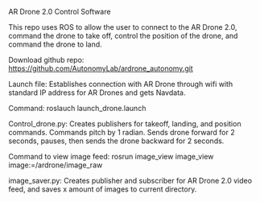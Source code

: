 AR Drone 2.0 Control Software

This repo uses ROS to allow the user to connect to the AR Drone 2.0, command the drone to take off, control the position of the drone, and command the drone to land.

Download github repo: 
https://github.com/AutonomyLab/ardrone_autonomy.git

Launch file:
Establishes connection with AR Drone through wifi with standard IP address for AR Drones and gets Navdata.

Command: roslauch launch_drone.launch

Control_drone.py:
Creates publishers for takeoff, landing, and position commands. Commands pitch by 1 radian. Sends drone forward for 2 seconds, pauses, then sends the drone backward for 2 seconds.

Command to view image feed: rosrun image_view image_view image:=/ardrone/image_raw

image_saver.py: 
Creates publisher and subscriber for AR Drone 2.0 video feed, and saves x amount of images to current directory.
